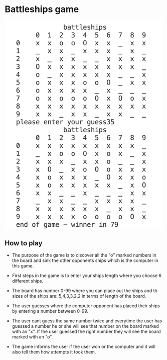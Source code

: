 # Battleships game

![battleship](./assets/images/battleships.png)
## How to play

* The purpose of the game is to discover all the "o" marked numbers in the board and sink the other opponents ships which is the computer in this game.

* First steps in the game is to enter your ships length where you choose 6 different ships.

* The board has number 0-99 where you can place out the ships and th sizes of the ships are: 5,4,3,3,2,2 in terms of length of the board.

* The user guesses where the computer opponent has placed their ships by entering a number between 0-99.

* The user cant guess the same number twice and everytime the user has guessed a number he or she will see that number on the board marked with an "x". If the user guessed the right number they will see the board marked with an "o".

* The game informs the user if the user won or the computer and it will also tell them how attempts  it took them.




